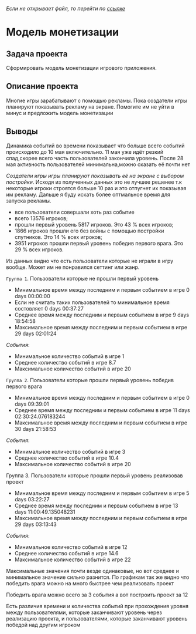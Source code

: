 *Если не открывает файл, то перейти по [ссылке](https://nbviewer.jupyter.org/github/kotl68/introductions/blob/master/model/model.ipynb)*

# Модель монетизации
## Задача проекта  

Сформировать модель монетизации игрового приложения.
## Описание проекта 
Многие игры зарабатывают с помощью рекламы. Пока создатели игры планируют показывать рекламу на экране. Помогите им не уйти в минус и предложить модель монетизации
## Выводы

Динамика событий во времени показывает что больше всего событий происходило до 10 мая включительно. 11 мая уже идёт резкий спад,скорее всего часть пользователей закончила уровень. После 28 мая активность пользователей минимальна,можно сказать её почти нет

*Создатели игры игры планируют показывать её на экране с  выбором постройки*. Исходя из полученных данных это не лучшее решенее т.к некоторые игроки строятся больше 10 раз и это  отпугнет их показывая им рекламу. Дальше я буду искать более оптмальное время для запуска рекламы.

- все пользователи совершали хоть раз событие 
- всего 13576 игроков;
- прошли первый уровень 5817 игроков. Это 43 % всех игроков;
- 1866 игроков прошли его без войны с помощью постройки спутников. Это 14 % всех игроков;
- 3951 игроков прошли первый уровень победив первого врага. Это 29 % всех игроков.

Из данных видно что есть пользователи которые не играли в игру вообще. Может им не понравился сеттинг или жанр. 

`Группа 1`. Пользователи которые не прошли первый уровень

- Минимальное время между последним и первым событием в игре 0 days 00:00:00
- Если не считать таких пользователей то минимальное время состовляет 0 days 00:37:27
- Среднее время между последним и первым событием в игре 9 days 18:54:58
- Максимальное время между последним и первым событием в игре 29 days 02:01:24

*События*:
- Минимальное количество событий в игре 1
- Среднее количество событий в игре 8.7
- Максимальное количество событий в игре 20

`Группа 2`. Пользователи которые прошли первый уровень победив первого врага

- Минимальное время между последним и первым событием в игре 0 days 09:39:01
- Среднее время между последним и первым событием в игре 11 days 02:30:24.076183244
- Максимальное время между последним и первым событием в игре 30 days 21:58:53

*События*:
- Минимальное количество событий в игре 3
- Среднее количество событий в игре 10.4
- Максимальное количество событий в игре 20

Группа 3. Пользователи которые прошли первый уровень реализовав проект

- Минимальное время между последним и первым событием в игре 5 days 03:22:27
- Среднее время между последним и первым событием в игре 13 days 11:00:49.135048231
- Максимальное время между последним и первым событием в игре 29 days 03:13:43

*События*:
- Минимальное количество событий в игре 12
- Среднее количество событий в игре 14.6
- Максимальное количество событий в игре 22

Максимальные значения почти везде одинаковые, но вот среднее и минимальное значение сильно разнится.
По графикам так же видно что победить врага можно на много быстрее чем реализовать проект 

Победить врага можно всего за 3 события а вот построить проект за 12 


Есть различия времени и количества событий при прохождения уровня между пользователями, которые заканчивают уровень через реализацию проекта, и пользователями, которые заканчивают уровень победой над другим игроком

